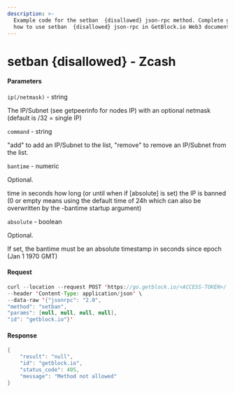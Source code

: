 ```yaml
---
description: >-
  Example code for the setban  {disallowed} json-rpc method. Сomplete guide on
  how to use setban  {disallowed} json-rpc in GetBlock.io Web3 documentation.
---
```


# setban {disallowed} - Zcash

#### Parameters

`ip(/netmask)` - string

The IP/Subnet (see getpeerinfo for nodes IP) with an optional netmask (default is /32 = single IP)

`command` - string

"add" to add an IP/Subnet to the list, "remove" to remove an IP/Subnet from the list.

`bantime` - numeric

Optional.

time in seconds how long (or until when if \[absolute] is set) the IP is banned (0 or empty means using the default time of 24h which can also be overwritten by the -bantime startup argument)

`absolute` - boolean

Optional.

If set, the bantime must be an absolute timestamp in seconds since epoch (Jan 1 1970 GMT)

#### Request

```java
curl --location --request POST 'https://go.getblock.io/<ACCESS-TOKEN>/' \
--header 'Content-Type: application/json' \ 
--data-raw '{"jsonrpc": "2.0",
"method": "setban",
"params": [null, null, null, null],
"id": "getblock.io"}'
```

#### Response

```java
{
    "result": "null",
    "id": "getblock.io",
    "status_code": 405,
    "message": "Method not allowed"
}
```

